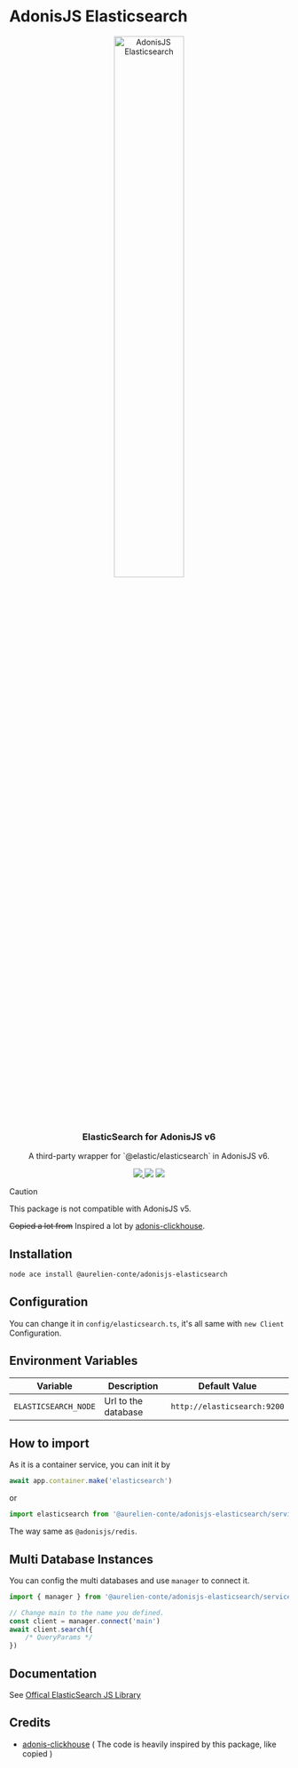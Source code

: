 # AdonisJS Elasticsearch

<div align="center">
  <img src="https://imgur.com/NWRtoJ0.png" width="50%" alt="AdonisJS Elasticsearch" />
  <h3>ElasticSearch for AdonisJS v6</h3>
  <p>A third-party wrapper for `@elastic/elasticsearch` in AdonisJS v6.</p>
  <a href="https://www.npmjs.com/package/@aurelien-conte/adonisjs-elasticsearch">
    <img src="https://img.shields.io/npm/v/@aurelien-conte/adonisjs-elasticsearch.svg?style=for-the-badge&logo=npm" />
  </a>
  <img src="https://img.shields.io/npm/l/@aurelien-conte/adonisjs-elasticsearch?color=blueviolet&style=for-the-badge" />
  <img src="https://img.shields.io/badge/Typescript-294E80.svg?style=for-the-badge&logo=typescript" />
</div>

> [!CAUTION]
> This package is not compatible with AdonisJS v5.

<del>Copied a lot from</del> Inspired a lot by [adonis-clickhouse](https://github.com/shiny/adonis-clickhouse). 

## Installation

```bash
node ace install @aurelien-conte/adonisjs-elasticsearch
```

## Configuration

You can change it in `config/elasticsearch.ts`, it's all same with `new Client` Configuration.

## Environment Variables
| Variable             | Description         | Default Value  |
|----------------------|---------------------|----------------|
| `ELASTICSEARCH_NODE` | Url to the database | `http://elasticsearch:9200` |

## How to import

As it is a container service, you can init it by
```typescript
await app.container.make('elasticsearch')
```
or
```typescript
import elasticsearch from '@aurelien-conte/adonisjs-elasticsearch/services/main'
```

The way same as `@adonisjs/redis`.

## Multi Database Instances
You can config the multi databases and use `manager` to connect it.

```typescript
import { manager } from '@aurelien-conte/adonisjs-elasticsearch/services/main'

// Change main to the name you defined.
const client = manager.connect('main')
await client.search({
    /* QueryParams */
})
```

## Documentation

See [Offical ElasticSearch JS Library](https://www.elastic.co/guide/en/elasticsearch/client/javascript-api/current/index.html)

## Credits

- [adonis-clickhouse](https://github.com/shiny/adonis-clickhouse) ( The code is heavily inspired by this package, like copied )